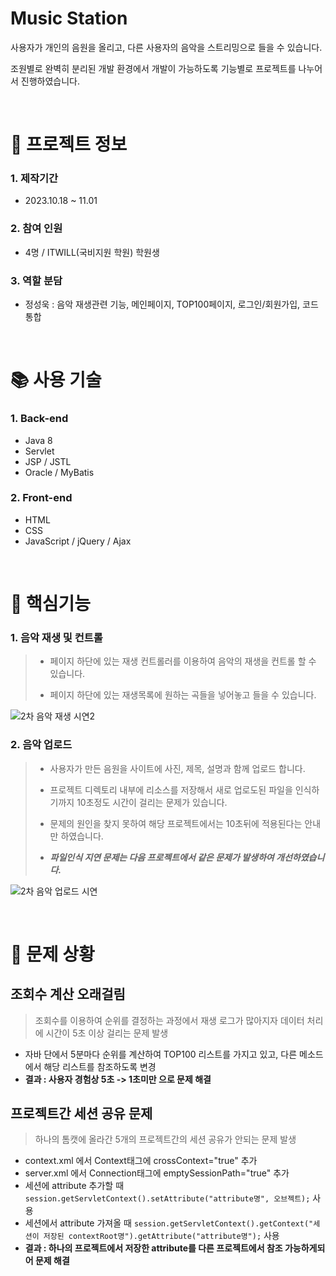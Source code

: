# Music Station

사용자가 개인의 음원을 올리고, 다른 사용자의 음악을 스트리밍으로 들을 수 있습니다.

조원별로 완벽히 분리된 개발 환경에서 개발이 가능하도록 기능별로 프로젝트를 나누어서 진행하였습니다.

<br />

# 📃 프로젝트 정보

### 1. 제작기간

- 2023.10.18 ~ 11.01

### 2. 참여 인원

- 4명 / ITWILL(국비지원 학원) 학원생

### 3. 역할 분담

- 정성욱 : 음악 재생관련 기능, 메인페이지, TOP100페이지, 로그인/회원가입, 코드 통합

<br />

# 📚 사용 기술

### 1. Back-end

 - Java 8
 - Servlet
 - JSP / JSTL
 - Oracle / MyBatis

### 2. Front-end

 - HTML
 - CSS
 - JavaScript / jQuery / Ajax

<br />

# 🔑 핵심기능

### 1. 음악 재생 및 컨트롤

> - 페이지 하단에 있는 재생 컨트롤러를 이용하여 음악의 재생을 컨트롤 할 수 있습니다.
> 
> - 페이지 하단에 있는 재생목록에 원하는 곡들을 넣어놓고 들을 수 있습니다.

![2차 음악 재생 시연2](https://github.com/jsw4795/Music_Station/assets/33516979/c582ed9a-645e-4862-8765-95b92df4e0a8)

### 2. 음악 업로드

> - 사용자가 만든 음원을 사이트에 사진, 제목, 설명과 함께 업로드 합니다.
>
> - 프로젝트 디렉토리 내부에 리소스를 저장해서 새로 업로도된 파일을 인식하기까지 10초정도 시간이 걸리는 문제가 있습니다.
> - 문제의 원인을 찾지 못하여 해당 프로젝트에서는 10초뒤에 적용된다는 안내만 하였습니다.
> - ***파일인식 지연 문제는 다음 프로젝트에서 같은 문제가 발생하여 개선하였습니다.***


![2차 음악 업로드 시연](https://github.com/jsw4795/Music_Station/assets/33516979/9c88d773-7ae7-4021-ba88-d6ee1ddd7bd3)

<br />

# 🚨 문제 상황
## 조회수 계산 오래걸림
> 조회수를 이용하여 순위를 결정하는 과정에서 재생 로그가 많아지자 데이터 처리에 시간이 5초 이상 걸리는 문제 발생
- 자바 단에서 5분마다 순위를 계산하여 TOP100 리스트를 가지고 있고, 다른 메소드에서 해당 리스트를 참조하도록 변경
- **결과 : 사용자 경험상 5초 -> 1초미만 으로 문제 해결**

## 프로젝트간 세션 공유 문제
> 하나의 톰캣에 올라간 5개의 프로젝트간의 세션 공유가 안되는 문제 발생
- context.xml 에서 Context태그에 crossContext="true" 추가
- server.xml 에서 Connection태그에 emptySessionPath="true" 추가
- 세션에 attribute 추가할 때 `session.getServletContext().setAttribute("attribute명", 오브젝트);` 사용
- 세션에서 attribute 가져올 때 `session.getServletContext().getContext("세션이 저장된 contextRoot명").getAttribute("attribute명");` 사용
- **결과 : 하나의 프로젝트에서 저장한 attribute를 다른 프로젝트에서 참조 가능하게되어 문제 해결**
